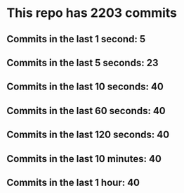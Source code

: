# This repo has 2203 commits

## Commits in the last 1 second: 5
## Commits in the last 5 seconds: 23
## Commits in the last 10 seconds: 40
## Commits in the last 60 seconds: 40
## Commits in the last 120 seconds: 40
## Commits in the last 10 minutes: 40
## Commits in the last 1 hour: 40
